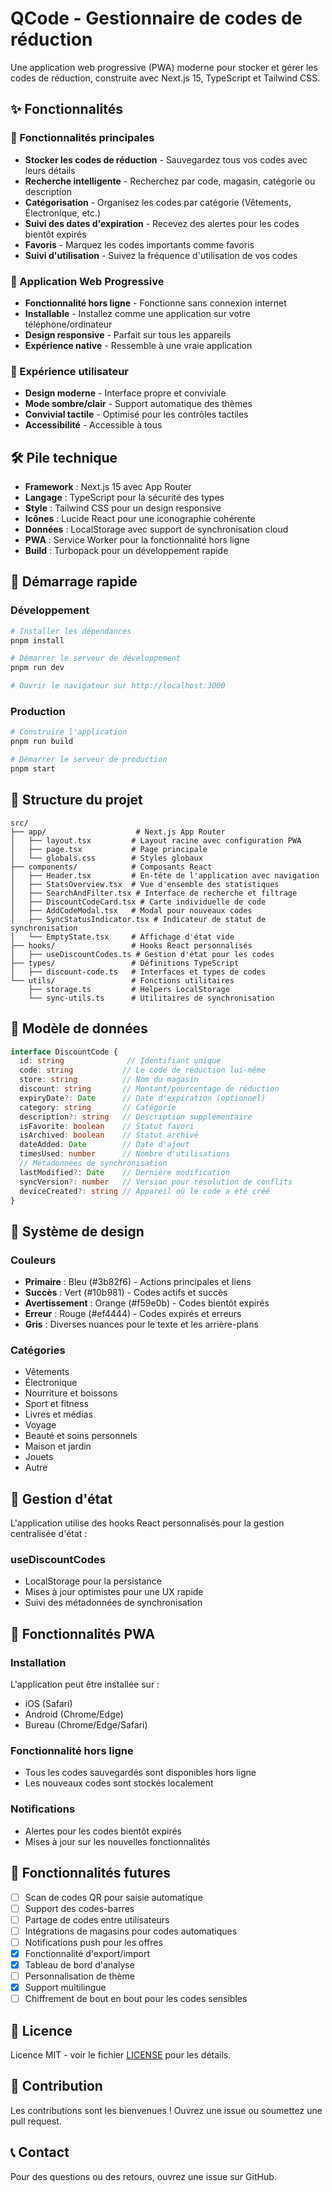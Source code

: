 
# QCode - Gestionnaire de codes de réduction

Une application web progressive (PWA) moderne pour stocker et gérer les codes de réduction, construite avec Next.js 15, TypeScript et Tailwind CSS.

## ✨ Fonctionnalités

### 🎯 Fonctionnalités principales
- **Stocker les codes de réduction** - Sauvegardez tous vos codes avec leurs détails
- **Recherche intelligente** - Recherchez par code, magasin, catégorie ou description
- **Catégorisation** - Organisez les codes par catégorie (Vêtements, Électronique, etc.)
- **Suivi des dates d'expiration** - Recevez des alertes pour les codes bientôt expirés
- **Favoris** - Marquez les codes importants comme favoris
- **Suivi d'utilisation** - Suivez la fréquence d'utilisation de vos codes

### 📱 Application Web Progressive
- **Fonctionnalité hors ligne** - Fonctionne sans connexion internet
- **Installable** - Installez comme une application sur votre téléphone/ordinateur
- **Design responsive** - Parfait sur tous les appareils
- **Expérience native** - Ressemble à une vraie application

### 🎨 Expérience utilisateur
- **Design moderne** - Interface propre et conviviale
- **Mode sombre/clair** - Support automatique des thèmes
- **Convivial tactile** - Optimisé pour les contrôles tactiles
- **Accessibilité** - Accessible à tous

## 🛠️ Pile technique

- **Framework** : Next.js 15 avec App Router
- **Langage** : TypeScript pour la sécurité des types
- **Style** : Tailwind CSS pour un design responsive
- **Icônes** : Lucide React pour une iconographie cohérente
- **Données** : LocalStorage avec support de synchronisation cloud
- **PWA** : Service Worker pour la fonctionnalité hors ligne
- **Build** : Turbopack pour un développement rapide

## 🚀 Démarrage rapide

### Développement
```bash
# Installer les dépendances
pnpm install

# Démarrer le serveur de développement
pnpm run dev

# Ouvrir le navigateur sur http://localhost:3000
```

### Production
```bash
# Construire l'application
pnpm run build

# Démarrer le serveur de production
pnpm start
```

## 📁 Structure du projet

```
src/
├── app/                    # Next.js App Router
│   ├── layout.tsx         # Layout racine avec configuration PWA
│   ├── page.tsx           # Page principale
│   └── globals.css        # Styles globaux
├── components/            # Composants React
│   ├── Header.tsx         # En-tête de l'application avec navigation
│   ├── StatsOverview.tsx  # Vue d'ensemble des statistiques
│   ├── SearchAndFilter.tsx # Interface de recherche et filtrage
│   ├── DiscountCodeCard.tsx # Carte individuelle de code
│   ├── AddCodeModal.tsx   # Modal pour nouveaux codes
│   ├── SyncStatusIndicator.tsx # Indicateur de statut de synchronisation
│   └── EmptyState.tsx     # Affichage d'état vide
├── hooks/                 # Hooks React personnalisés
│   ├── useDiscountCodes.ts # Gestion d'état pour les codes
├── types/                 # Définitions TypeScript
│   ├── discount-code.ts   # Interfaces et types de codes
└── utils/                 # Fonctions utilitaires
    ├── storage.ts         # Helpers LocalStorage
    └── sync-utils.ts      # Utilitaires de synchronisation
```

## 💾 Modèle de données

```typescript
interface DiscountCode {
  id: string              // Identifiant unique
  code: string           // Le code de réduction lui-même
  store: string          // Nom du magasin
  discount: string       // Montant/pourcentage de réduction
  expiryDate?: Date      // Date d'expiration (optionnel)
  category: string       // Catégorie
  description?: string   // Description supplémentaire
  isFavorite: boolean    // Statut favori
  isArchived: boolean    // Statut archivé
  dateAdded: Date        // Date d'ajout
  timesUsed: number      // Nombre d'utilisations
  // Métadonnées de synchronisation
  lastModified?: Date    // Dernière modification
  syncVersion?: number   // Version pour résolution de conflits
  deviceCreated?: string // Appareil où le code a été créé
}
```

## 🎨 Système de design

### Couleurs
- **Primaire** : Bleu (#3b82f6) - Actions principales et liens
- **Succès** : Vert (#10b981) - Codes actifs et succès
- **Avertissement** : Orange (#f59e0b) - Codes bientôt expirés
- **Erreur** : Rouge (#ef4444) - Codes expirés et erreurs
- **Gris** : Diverses nuances pour le texte et les arrière-plans

### Catégories
- Vêtements
- Électronique
- Nourriture et boissons
- Sport et fitness
- Livres et médias
- Voyage
- Beauté et soins personnels
- Maison et jardin
- Jouets
- Autre

## 🔄 Gestion d'état

L'application utilise des hooks React personnalisés pour la gestion centralisée d'état :

### useDiscountCodes
- LocalStorage pour la persistance
- Mises à jour optimistes pour une UX rapide
- Suivi des métadonnées de synchronisation

## 📱 Fonctionnalités PWA

### Installation
L'application peut être installée sur :
- iOS (Safari)
- Android (Chrome/Edge)
- Bureau (Chrome/Edge/Safari)

### Fonctionnalité hors ligne
- Tous les codes sauvegardés sont disponibles hors ligne
- Les nouveaux codes sont stockés localement

### Notifications
- Alertes pour les codes bientôt expirés
- Mises à jour sur les nouvelles fonctionnalités

## 🎯 Fonctionnalités futures

- [ ] Scan de codes QR pour saisie automatique
- [ ] Support des codes-barres
- [ ] Partage de codes entre utilisateurs
- [ ] Intégrations de magasins pour codes automatiques
- [ ] Notifications push pour les offres
- [x] Fonctionnalité d'export/import
- [x] Tableau de bord d'analyse
- [ ] Personnalisation de thème
- [x] Support multilingue
- [ ] Chiffrement de bout en bout pour les codes sensibles

## 📄 Licence

Licence MIT - voir le fichier [LICENSE](LICENSE) pour les détails.

## 🤝 Contribution

Les contributions sont les bienvenues ! Ouvrez une issue ou soumettez une pull request.

## 📞 Contact

Pour des questions ou des retours, ouvrez une issue sur GitHub.